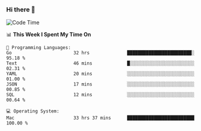 ### Hi there 👋

<!--
**CrazyCollin/crazycollin** is a ✨ _special_ ✨ repository because its `README.md` (this file) appears on your GitHub profile.

Here are some ideas to get you started:

- 🔭 I’m currently working on ...
- 🌱 I’m currently learning ...
- 👯 I’m looking to collaborate on ...
- 🤔 I’m looking for help with ...
- 💬 Ask me about ...
- 📫 How to reach me: ...
- 😄 Pronouns: ...
- ⚡ Fun fact: ...
-->

<!--START_SECTION:waka-->
![Code Time](http://img.shields.io/badge/Code%20Time-3%2C141%20hrs%2041%20mins-blue)

📊 **This Week I Spent My Time On** 

```text
💬 Programming Languages: 
Go                       32 hrs              ████████████████████████░   95.18 % 
Text                     46 mins             █░░░░░░░░░░░░░░░░░░░░░░░░   02.31 % 
YAML                     20 mins             ░░░░░░░░░░░░░░░░░░░░░░░░░   01.00 % 
JSON                     17 mins             ░░░░░░░░░░░░░░░░░░░░░░░░░   00.85 % 
SQL                      12 mins             ░░░░░░░░░░░░░░░░░░░░░░░░░   00.64 % 

💻 Operating System: 
Mac                      33 hrs 37 mins      █████████████████████████   100.00 % 
```


<!--END_SECTION:waka-->

